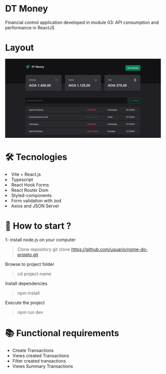 # DT Money 

Financial control application developed in module 03: API consumption and performance in ReactJS

# Layout 

<img src="./public/demo.png">

# 🛠️ Tecnologies
<li>Vite + React.js</li>
<li>Typescript</li>
<li>React Hook Forms</li>
<li>React Router Dom</li>
<li>Styled-components</li>
<li>Form validation with zod</li>
<li>Axios and JSON Server</li>

# 🚀 How to start ?
1- install node.js on your computer

>Clone repository
git clone https://github.com/usuario/nome-do-projeto.git

Browse to project folder
> cd project-name

Install dependencies
> npm install

Execute the project
> npm run dev

# 📚 Functional requirements
- Create Transactions 
- Views created Transactions 
- Filter created transactions 
- Views Summary Transactions 
